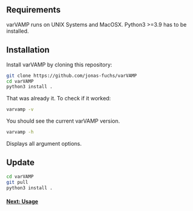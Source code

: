 ## Requirements
varVAMP runs on UNIX Systems and MacOSX. Python3 >=3.9 has to be installed.


## Installation
Install varVAMP by cloning this repository:
```bash
git clone https://github.com/jonas-fuchs/varVAMP
cd varVAMP
python3 install .
```
That was already it. To check if it worked:
```bash
varvamp -v
```
You should see the current varVAMP version.
```bash
varvamp -h
```
Displays all argument options.

## Update
```bash
cd varVAMP
git pull
python3 install .
```

#### [Next: Usage](./usage.md)
